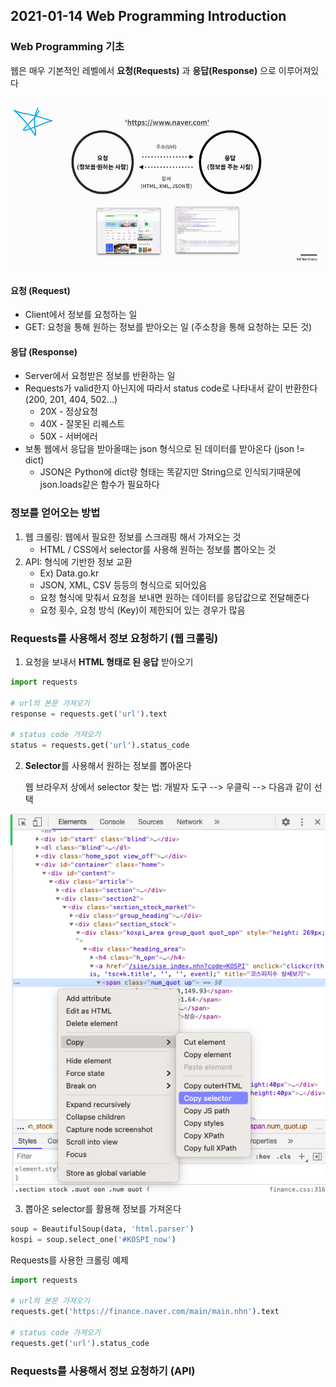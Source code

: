 

## 2021-01-14 Web Programming Introduction

### Web Programming 기초

웹은 매우 기본적인 레벨에서 **요청(Requests)** 과 **응답(Response)** 으로 이루어져있다

![req_res](2020-01-14-Web-Programming-Intro.assets/req_res.png)

#### 요청 (Request)

- Client에서 정보를 요청하는 일
- GET: 요청을 통해 원하는 정보를 받아오는 일 (주소창을 통해 요청하는 모든 것)

#### 응답 (Response)

- Server에서 요청받은 정보를 반환하는 일
- Requests가 valid한지 아닌지에 따라서 status code로 나타내서 같이 반환한다 (200, 201, 404, 502...)
  - 20X - 정상요청
  - 40X - 잘못된 리퀘스트
  - 50X - 서버에러
- 보통 웹에서 응답을 받아올때는 json 형식으로 된 데이터를 받아온다 (json != dict)
  - JSON은 Python에 dict랑 형태는 똑같지만 String으로 인식되기때문에 json.loads같은 함수가 필요하다

### 정보를 얻어오는 방법

1. 웹 크롤링: 웹에서 필요한 정보를 스크래핑 해서 가져오는 것
   - HTML / CSS에서 selector를 사용해 원하는 정보를 뽑아오는 것
2. API: 형식에 기반한 정보 교환
   - Ex) Data.go.kr
   - JSON, XML, CSV 등등의 형식으로 되어있음
   - 요청 형식에 맞춰서 요청을 보내면 원하는 데이터를 응답값으로 전달해준다
   - 요청 횟수, 요청 방식 (Key)이 제한되어 있는 경우가 많음

### Requests를 사용해서 정보 요청하기 (웹 크롤링)

1. 요청을 보내서 **HTML 형태로 된 응답** 받아오기

```python
import requests

# url의 본문 가져오기
response = requests.get('url').text

# status code 가져오기
status = requests.get('url').status_code
```

2. **Selector**를 사용해서 원하는 정보를 뽑아온다

   웹 브라우저 상에서 selector 찾는 법: 개발자 도구 --> 우클릭 --> 다음과 같이 선택

![copy_selector](2020-01-14-Web-Programming-Intro.assets/copy_selector.png)



3. 뽑아온 selector를 활용해 정보를 가져온다

```python
soup = BeautifulSoup(data, 'html.parser')
kospi = soup.select_one('#KOSPI_now')
```



Requests를 사용한 크롤링 예제

```python
import requests

# url의 본문 가져오기
requests.get('https://finance.naver.com/main/main.nhn').text

# status code 가져오기
requests.get('url').status_code

```



### Requests를 사용해서 정보 요청하기 (API)